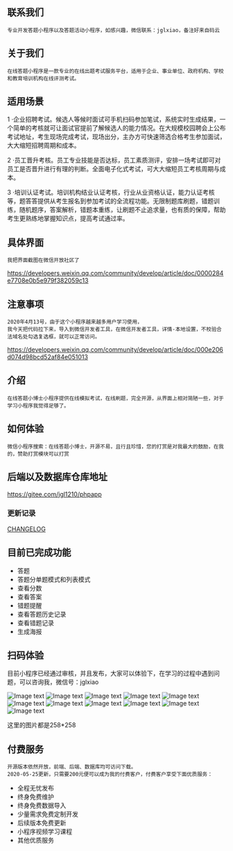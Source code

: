 
    


##  联系我们
    专业开发答题小程序以及答题活动小程序，如感兴趣，微信联系：jglxiao，备注好来自码云
##  关于我们
    在线答题小程序是一款专业的在线出题考试服务平台，适用于企业、事业单位、政府机构、学校和教育培训机构在线评测考试。
##  适用场景

1 ·企业招聘考试。候选人等候时面试可手机扫码参加笔试，系统实时生成结果，一个简单的考核就可让面试官提前了解候选人的能力情况。在大规模校园聘会上公布考试地址，考生现场完成考试，现场出分，主办方可快速筛选合格考生参加面试，大大缩短招聘周期和成本。

2 ·员工晋升考核。员工专业技能是否达标，员工素质测评，安排一场考试即可对员工是否晋升进行有理的判断。全面电子化式考试，可大大缩短员工考核周期与成本。

3 ·培训认证考试。培训机构结业认证考核，行业从业资格认证，能力认证考核等，题答答提供从考生报名到参加考试的全流程功能。无限制题库刷题，错题训练，随机题序，答案解析，错题本重练，让刷题不止追求量，也有质的保障，帮助考生更熟练地掌握知识点，提高考试通过率。

## 具体界面
    我把界面截图在微信开放社区了
    
https://developers.weixin.qq.com/community/develop/article/doc/0000284e7708e0b5e979f382059c13

## 注意事项
    2020年4月13号，由于这个小程序越来越多用户学习使用，
    我今天把代码拉下来，导入到微信开发者工具，在微信开发者工具，详情-本地设置，不校验合法域名处勾选复选框，就可以正常访问。
    
https://developers.weixin.qq.com/community/develop/article/doc/000e206d074d98bcd52af84e051013


## 介绍
    在线答题小博士小程序提供在线模拟考试，在线刷题，完全开源，从界面上相对简陋一些，对于学习小程序我觉得足够了。

## 如何体验

    微信小程序搜索：在线答题小博士，开源不易，且行且珍惜，您的打赏是对我最大的鼓励，在我的，赞助打赏模块可以打赏

## 后端以及数据库仓库地址

   https://gitee.com/jgl1210/phpapp

### 更新记录

[CHANGELOG](./CHANGELOG.md)


## 目前已完成功能
+ 答题
+ 答题分单题模式和列表模式
+ 查看分数
+ 查看答案
+ 错题提醒
+ 查看答题历史记录
+ 查看错题记录
+ 生成海报

## 扫码体验

目前小程序已经通过审核，并且发布，大家可以体验下，在学习的过程中遇到问题，可以咨询我，微信号：jglxiao

![Image text]( https://s1.ax1x.com/2020/03/28/GAACKU.jpg)
![Image text]( https://s1.ax1x.com/2020/03/28/GAAe8x.jpg)
![Image text]( https://s1.ax1x.com/2020/03/28/GAAYGt.jpg)
![Image text]( https://s1.ax1x.com/2020/03/28/GAAaM8.jpg)
![Image text]( https://s1.ax1x.com/2020/03/28/GAARMT.jpg)
![Image text]( https://s1.ax1x.com/2020/03/28/GAkz80.jpg)
![Image text]( https://s1.ax1x.com/2020/03/30/GmlB6O.jpg)
![Image text]( https://s1.ax1x.com/2020/03/30/Gm1MEd.jpg)
![Image text]( https://s1.ax1x.com/2020/03/31/GMIP0I.jpg)
![Image text]( http://file.xiaomutong.com.cn/IMG_9982%2820200409-201318%29.jpg)
![Image text]( https://s1.ax1x.com/2020/05/04/YCzcss.jpg)





这里的图片都是258*258

##  付费服务
    开源版本依然开放，前端、后端、数据库均可访问下载。    
    2020-05-25更新，只需要200元便可以成为我的付费客户，付费客户享受下面优质服务：
+ 全程无忧发布
+ 终身免费维护
+ 终身免费数据导入
+ 少量需求免费定制开发
+ 后续版本免费更新
+ 小程序视频学习课程
+ 其他优质服务







